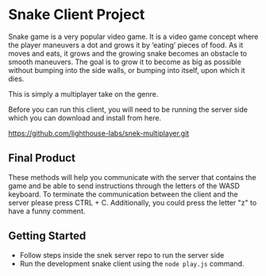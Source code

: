 # Snake Client Project

Snake game is a very popular video game. It is a video game concept where the player maneuvers a dot and grows it by ‘eating’ pieces of food. As it moves and eats, it grows and the growing snake becomes an obstacle to smooth maneuvers. The goal is to grow it to become as big as possible without bumping into the side walls, or bumping into itself, upon which it dies.

This is simply a multiplayer take on the genre.

Before you can run this client, you will need to be running the server side which you can download and install from here. 

https://github.com/lighthouse-labs/snek-multiplayer.git

## Final Product

These methods will help you communicate with the server that contains the game and be able to send instructions through the letters of the WASD keyboard. To terminate the communication between the client and the server please press CTRL + C. Additionally, you could press the letter "z" to have a funny comment.


## Getting Started

- Follow steps inside the snek server repo to run the server side
- Run the development snake client using the `node play.js` command.